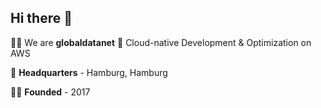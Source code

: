 ## Hi there 👋

🙋‍♀️ We are **globaldatanet** 💜 Cloud-native Development & Optimization on AWS

🌈 **Headquarters** - Hamburg, Hamburg

👩‍💻 **Founded** - 2017

